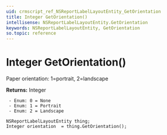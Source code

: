 ```yaml
---
uid: crmscript_ref_NSReportLabelLayoutEntity_GetOrientation
title: Integer GetOrientation()
intellisense: NSReportLabelLayoutEntity.GetOrientation
keywords: NSReportLabelLayoutEntity, GetOrientation
so.topic: reference
---
```


# Integer GetOrientation()

Paper orientation: 1=portrait, 2=landscape

**Returns:** Integer

     - Enum: 0 = None 
     - Enum: 1 = Portrait 
     - Enum: 2 = Landscape 

```crmscript
NSReportLabelLayoutEntity thing;
Integer orientation  = thing.GetOrientation();
```

